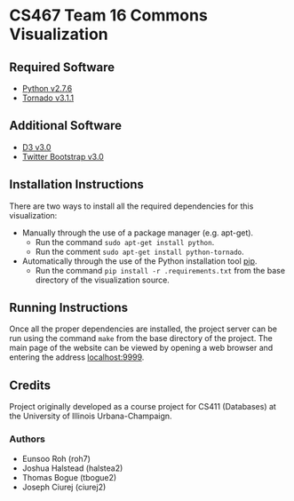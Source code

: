 # CS467 Team 16 Commons Visualization #

## Required Software ##
- [Python v2.7.6][py]
- [Tornado v3.1.1][py-tornado]

## Additional Software ##
- [D3 v3.0][d3]
- [Twitter Bootstrap v3.0][bootstrap]

## Installation Instructions ##
There are two ways to install all the required dependencies for this
visualization:

- Manually through the use of a package manager (e.g. apt-get).
    - Run the command `sudo apt-get install python`.
    - Run the comment `sudo apt-get install python-tornado`.
- Automatically through the use of the Python installation tool [pip][].
    - Run the command `pip install -r .requirements.txt` from the
      base directory of the visualization source.

## Running Instructions ##
Once all the proper dependencies are installed, the project server can
be run using the command `make` from the base directory of the project.
The main page of the website can be viewed by opening a web browser and
entering the address [localhost:9999][localhost].

## Credits ##
Project originally developed as a course project for CS411 (Databases) 
at the University of Illinois Urbana-Champaign.

### Authors ###
- Eunsoo Roh (roh7)
- Joshua Halstead (halstea2)
- Thomas Bogue (tbogue2)
- Joseph Ciurej (ciurej2)


[py]: http://www.python.org/download/releases/2.7.6/ 
[pip]: http://www.tornadoweb.org/en/stable/
[py-tornado]: http://www.tornadoweb.org/en/stable/
[d3]: http://d3js.org/
[bootstrap]: http://getbootstrap.com/
[localhost]: http://localhost:9999
